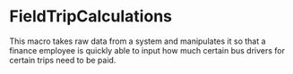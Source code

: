 # FieldTripCalculations
This macro takes raw data from a system and manipulates it so that a finance employee is quickly able to input how much certain bus drivers for certain trips need to be paid.
